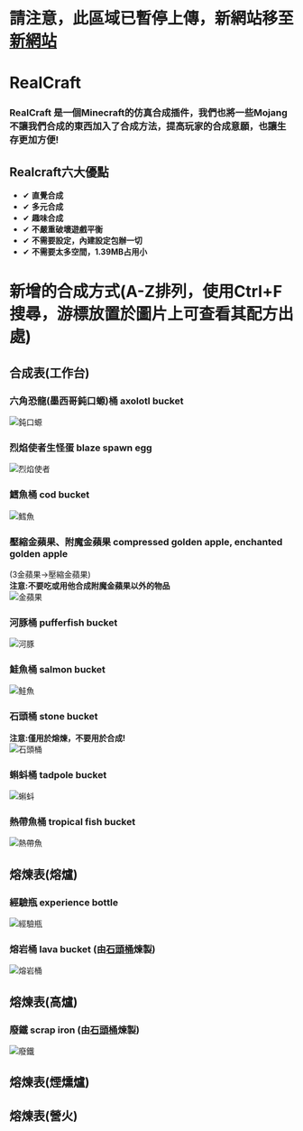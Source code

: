 # **請注意，此區域已暫停上傳，新網站移至[新網站](https://github.com/Know-Scratcher-Studio/RealCreaft)**
# RealCraft
### RealCraft 是一個Minecraft的仿真合成插件，我們也將一些Mojang不讓我們合成的東西加入了合成方法，提高玩家的合成意願，也讓生存更加方便!
## Realcraft六大優點
- ✔ **直覺合成**
- ✔ **多元合成**
- ✔ **趣味合成**
- ✔ **不嚴重破壞遊戲平衡**
- ✔ **不需要設定，內建設定包辦一切**
- ✔ **不需要太多空間，1.39MB占用小**

# 新增的合成方式(A-Z排列，使用Ctrl+F搜尋，游標放置於圖片上可查看其配方出處)
## 合成表(工作台)
### 六角恐龍(墨西哥鈍口螈)桶 axolotl bucket
![鈍口螈](https://upload.cc/i1/2023/04/03/Vic8x6.png "工作台配方")  
### 烈焰使者生怪蛋 blaze spawn egg
![烈焰使者](https://upload.cc/i1/2023/04/03/UD50Z2.png "工作台配方")  
### 鱈魚桶 cod bucket
![鱈魚](https://upload.cc/i1/2023/04/03/iBMqn0.png "工作台配方")  
### 壓縮金蘋果、附魔金蘋果 compressed golden apple, enchanted golden apple
(3金蘋果->壓縮金蘋果)  
**注意:不要吃或用他合成附魔金蘋果以外的物品**  
![金蘋果](https://upload.cc/i1/2023/04/03/Yydt4T.png "工作台配方")  
### 河豚桶 pufferfish bucket
![河豚](https://upload.cc/i1/2023/04/03/o5FUIj.png "工作台配方")
### 鮭魚桶 salmon bucket
![鮭魚](https://upload.cc/i1/2023/04/03/YP2sgj.png "工作台配方")
### 石頭桶 stone bucket
**注意:僅用於熔煉，不要用於合成!**  
![石頭桶](https://upload.cc/i1/2023/04/03/u78pH9.png "工作台配方")  
### 蝌蚪桶 tadpole bucket
![蝌蚪](https://upload.cc/i1/2023/04/03/4T6Zbo.png "工作台配方")
### 熱帶魚桶 tropical fish bucket
![熱帶魚](https://upload.cc/i1/2023/04/03/7tXUV1.png "工作台配方")

## 熔煉表(熔爐)
### 經驗瓶 experience bottle
![經驗瓶](https://upload.cc/i1/2023/04/03/dOchwS.png "熔爐配方")  
### 熔岩桶 lava bucket (由[石頭桶](https://github.com/KnowScratcher/RealCraft#%E7%9F%B3%E9%A0%AD%E6%A1%B6-stone-bucket)煉製)
![熔岩桶](https://upload.cc/i1/2023/04/03/Zqac3L.png "熔爐配方")  

## 熔煉表(高爐)
### 廢鐵 scrap iron (由[石頭桶](https://github.com/KnowScratcher/RealCraft#%E7%9F%B3%E9%A0%AD%E6%A1%B6-stone-bucket)煉製)
![廢鐵](https://upload.cc/i1/2023/04/03/FxfhXe.png "高爐配方")  

## 熔煉表(煙燻爐)

## 熔煉表(營火)
